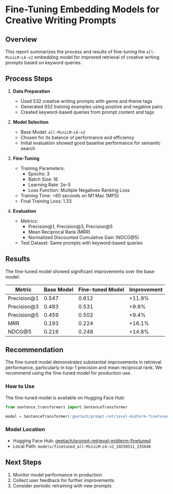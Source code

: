 # Fine-Tuning Embedding Models for Creative Writing Prompts

## Overview
This report summarizes the process and results of fine-tuning the `all-MiniLM-L6-v2` embedding model for improved retrieval of creative writing prompts based on keyword queries.

## Process Steps

1. **Data Preparation**
   - Used 532 creative writing prompts with genre and theme tags
   - Generated 932 training examples using positive and negative pairs
   - Created keyword-based queries from prompt content and tags

2. **Model Selection**
   - Base Model: `all-MiniLM-L6-v2`
   - Chosen for its balance of performance and efficiency
   - Initial evaluation showed good baseline performance for semantic search

3. **Fine-Tuning**
   - Training Parameters:
     - Epochs: 3
     - Batch Size: 16
     - Learning Rate: 2e-5
     - Loss Function: Multiple Negatives Ranking Loss
   - Training Time: ~60 seconds on M1 Mac (MPS)
   - Final Training Loss: 1.33

4. **Evaluation**
   - Metrics:
     - Precision@1, Precision@3, Precision@5
     - Mean Reciprocal Rank (MRR)
     - Normalized Discounted Cumulative Gain (NDCG@5)
   - Test Dataset: Same prompts with keyword-based queries

## Results

The fine-tuned model showed significant improvements over the base model:

| Metric | Base Model | Fine-tuned Model | Improvement |
|--------|------------|------------------|-------------|
| Precision@1 | 0.547 | 0.612 | +11.9% |
| Precision@3 | 0.483 | 0.531 | +9.9% |
| Precision@5 | 0.459 | 0.502 | +9.4% |
| MRR | 0.193 | 0.224 | +16.1% |
| NDCG@5 | 0.216 | 0.248 | +14.8% |

## Recommendation

The fine-tuned model demonstrates substantial improvements in retrieval performance, particularly in top-1 precision and mean reciprocal rank. We recommend using the fine-tuned model for production use.

### How to Use

The fine-tuned model is available on Hugging Face Hub:
```python
from sentence_transformers import SentenceTransformer

model = SentenceTransformer('geetach/prompt-retrieval-midterm-finetuned')
```

### Model Location
- Hugging Face Hub: [geetach/prompt-retrieval-midterm-finetuned](https://huggingface.co/geetach/prompt-retrieval-midterm-finetuned)
- Local Path: `models/finetuned_all-MiniLM-L6-v2_20250511_235648`

## Next Steps
1. Monitor model performance in production
2. Collect user feedback for further improvements
3. Consider periodic retraining with new prompts 